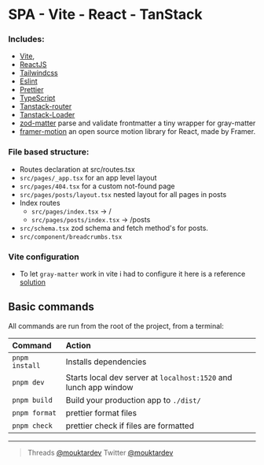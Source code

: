 # SPA - Vite - React - TanStack

### Includes:

- [Vite](https://vitejs.dev),
- [ReactJS](https://reactjs.org)
- [Tailwindcss](https://tailwindcss.com)
- [Eslint](https://eslint.org)
- [Prettier](https://prettier.io)
- [TypeScript](https://www.typescriptlang.org)
- [Tanstack-router](https://tanstack.com/router/v1)
- [Tanstack-Loader](https://tanstack.com/)
- [zod-matter](https://github.com/HiDeoo/zod-matter) parse and validate frontmatter a tiny wrapper for gray-matter
- [framer-motion](https://github.com/framer/motion) an open source motion library for React, made by Framer.
<!-- - [shadcn/ui](https://github.com/shadcn/ui) ui elements in `src/components/ui` -->

### File based structure:

- Routes declaration at src/routes.tsx
- `src/pages/_app.tsx` for an app level layout
- `src/pages/404.tsx` for a custom not-found page
- `src/pages/posts/layout.tsx` nested layout for all pages in posts
- Index routes
  - `src/pages/index.tsx` → /
  - `src/pages/posts/index.tsx` → /posts
- `src/schema.tsx` zod schema and fetch method's for posts.
- `src/component/breadcrumbs.tsx`

### Vite configuration

- To let `gray-matter` work in vite i had to configure it here is a reference [solution](https://github.com/jonschlinkert/gray-matter/issues/143)

## Basic commands

All commands are run from the root of the project, from a terminal:

| Command        | Action                                                           |
| :------------- | :--------------------------------------------------------------- |
| `pnpm install` | Installs dependencies                                            |
| `pnpm dev`     | Starts local dev server at `localhost:1520` and lunch app window |
| `pnpm build`   | Build your production app to `./dist/`                           |
| `pnpm format`  | prettier format files                                            |
| `pnpm check`   | prettier check if files are formatted                            |

---

> Threads [@mouktardev](https://www.threads.net/@mouktardev) Twitter [@mouktardev](https://twitter.com/mouktardev)
